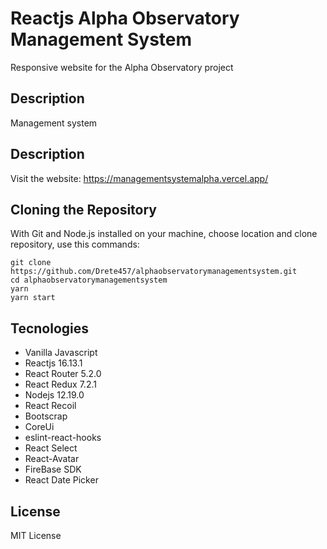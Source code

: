 # Reactjs Alpha Observatory Management System

Responsive website for the Alpha Observatory project

## Description

Management system

## Description
Visit the website: https://managementsystemalpha.vercel.app/

## Cloning the Repository
With Git and Node.js installed on your machine, choose location and clone repository, use this commands:

```
git clone https://github.com/Drete457/alphaobservatorymanagementsystem.git
cd alphaobservatorymanagementsystem
yarn
yarn start
```

## Tecnologies

- Vanilla Javascript
- Reactjs 16.13.1
- React Router 5.2.0
- React Redux 7.2.1
- Nodejs 12.19.0
- React Recoil
- Bootscrap
- CoreUi
- eslint-react-hooks
- React Select
- React-Avatar
- FireBase SDK
- React Date Picker

## License
MIT License